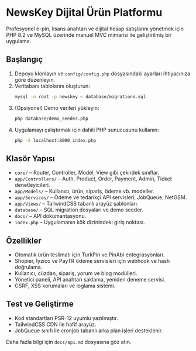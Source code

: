 # NewsKey Dijital Ürün Platformu

Profesyonel e-pin, lisans anahtarı ve dijital hesap satışlarını yönetmek için PHP 8.2 ve MySQL üzerinde manuel MVC mimarisi ile geliştirilmiş bir uygulama.

## Başlangıç

1. Depoyu klonlayın ve `config/config.php` dosyasındaki ayarları ihtiyacınıza göre düzenleyin.
2. Veritabanı tablolarını oluşturun:
   ```bash
   mysql -u root -p newskey < database/migrations.sql
   ```
3. (Opsiyonel) Demo verileri yükleyin:
   ```bash
   php database/demo_seeder.php
   ```
4. Uygulamayı çalıştırmak için dahili PHP sunucusunu kullanın:
   ```bash
   php -S localhost:8000 index.php
   ```

## Klasör Yapısı

- `core/` – Router, Controller, Model, View gibi çekirdek sınıflar.
- `app/Controllers/` – Auth, Product, Order, Payment, Admin, Ticket denetleyicileri.
- `app/Models/` – Kullanıcı, ürün, sipariş, ödeme vb. modeller.
- `app/Services/` – Ödeme ve tedarikçi API servisleri, JobQueue, NetGSM.
- `app/Views/` – TailwindCSS tabanlı arayüz şablonları.
- `database/` – SQL migration dosyaları ve demo seeder.
- `docs/` – API dokümantasyonu.
- `index.php` – Uygulamanın kök dizinindeki giriş noktası.

## Özellikler

- Otomatik ürün teslimatı için TurkPin ve PinAbi entegrasyonları.
- Shopier, İyzico ve PayTR ödeme servisleri için webhook ve hash doğrulama.
- Kullanıcı, cüzdan, sipariş, yorum ve blog modülleri.
- Yönetici paneli, API anahtarı saklama, yeniden deneme servisi.
- CSRF, XSS korumaları ve loglama sistemi.

## Test ve Geliştirme

- Kod standartları PSR-12 uyumlu yazılmıştır.
- TailwindCSS CDN ile hafif arayüz.
- JobQueue sınıfı ile cronjob tabanlı arka plan işleri desteklenir.

Daha fazla bilgi için `docs/api.md` dosyasına göz atın.
